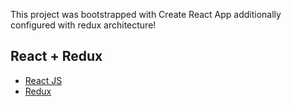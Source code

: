 This project was bootstrapped with Create React App additionally configured with redux architecture!



## React + Redux

- [React JS](https://reactjs.org/)
- [Redux](https://redux.js.org/)

